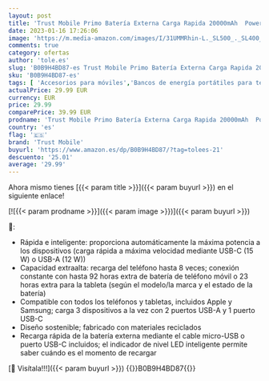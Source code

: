 ```yaml
---
layout: post
title: 'Trust Mobile Primo Batería Externa Carga Rapida 20000mAh  Power Bank Sostenible USB-C 3 A  92 Horas Extra  3 Entradas  Cargador iPhone  iPad  Samsung  Xiaomi  Huawei  Airpods  Móvil  Tablet  Negro'
date: 2023-01-16 17:26:06
image: 'https://m.media-amazon.com/images/I/31UMMRhin-L._SL500_._SL400_.jpg'
comments: true
category: ofertas
author: 'tole.es'
slug: 'B0B9H4BD87-es Trust Mobile Primo Batería Externa Carga Rapida 20000mAh...'
sku: 'B0B9H4BD87-es'
tags: [ 'Accesorios para móviles','Bancos de energía portátiles para teléfonos móviles','Cargadores para móviles','Comunicación móvil y accesorios','Electrónica','ipad','iphone','trust mobile','🇪🇸', ]
actualPrice: 29.99 EUR
currency: EUR
price: 29.99
comparePrice: 39.99 EUR
prodname: 'Trust Mobile Primo Batería Externa Carga Rapida 20000mAh  Power Bank Sostenible USB-C 3 A  92 Horas Extra  3 Entradas  Cargador iPhone  iPad  Samsung  Xiaomi  Huawei  Airpods  Móvil  Tablet  Negro'
country: 'es'
flag: '🇪🇸'
brand: 'Trust Mobile'
buyurl: 'https://www.amazon.es/dp/B0B9H4BD87/?tag=tolees-21'
descuento: '25.01'
average: '29.99'
---
```


Ahora mismo tienes [{{< param title >}}]({{< param buyurl >}}) en el siguiente enlace!

[![{{< param prodname >}}]({{< param image >}})]({{< param buyurl >}})

🔎:

- Rápida e inteligente: proporciona automáticamente la máxima potencia a los dispositivos (carga rápida a máxima velocidad mediante USB-C (15 W) o USB-A (12 W))
- Capacidad extraalta: recarga del teléfono hasta 8 veces; conexión constante con hasta 92 horas extra de batería de teléfono móvil o 23 horas extra para la tableta (según el modelo/la marca y el estado de la batería)
- Compatible con todos los teléfonos y tabletas, incluidos Apple y Samsung; carga 3 dispositivos a la vez con 2 puertos USB-A y 1 puerto USB-C
- Diseño sostenible; fabricado con materiales reciclados
- Recarga rápida de la batería externa mediante el cable micro-USB o puerto USB-C incluidos; el indicador de nivel LED inteligente permite saber cuándo es el momento de recargar

[🛒 Visítala!!!]({{< param buyurl >}})
{{<world>}}B0B9H4BD87{{</world>}}
